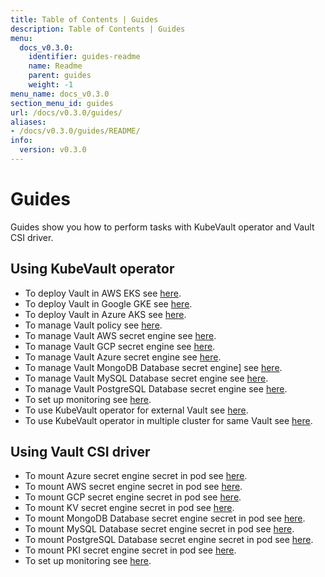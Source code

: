 ```yaml
---
title: Table of Contents | Guides
description: Table of Contents | Guides
menu:
  docs_v0.3.0:
    identifier: guides-readme
    name: Readme
    parent: guides
    weight: -1
menu_name: docs_v0.3.0
section_menu_id: guides
url: /docs/v0.3.0/guides/
aliases:
- /docs/v0.3.0/guides/README/
info:
  version: v0.3.0
---
```


# Guides

Guides show you how to perform tasks with KubeVault operator and Vault CSI driver.

## Using KubeVault operator

- To deploy Vault in AWS EKS see [here](/docs/v0.3.0/guides/platforms/eks).
- To deploy Vault in Google GKE see [here](/docs/v0.3.0/guides/platforms/gke).
- To deploy Vault in Azure AKS see [here](/docs/v0.3.0/guides/platforms/aks).
- To manage Vault policy see [here](/docs/v0.3.0/guides/policy-management/overview).
- To manage Vault AWS secret engine see [here](/docs/v0.3.0/guides/secret-engines/aws/overview).
- To manage Vault GCP secret engine see [here](/docs/v0.3.0/guides/secret-engines/gcp/overview).
- To manage Vault Azure secret engine see [here](/docs/v0.3.0/guides/secret-engines/azure/overview).
- To manage Vault MongoDB Database secret engine] see [here](/docs/v0.3.0/guides/secret-engines/mongodb/overview).
- To manage Vault MySQL Database secret engine see [here](/docs/v0.3.0/guides/secret-engines/mysql/overview).
- To manage Vault PostgreSQL Database secret engine see [here](/docs/v0.3.0/guides/secret-engines/postgres/overview).
- To set up monitoring see [here](/docs/v0.3.0/guides/monitoring/overview).
- To use KubeVault operator for external Vault see [here](/docs/v0.3.0/guides/platforms/external-vault).
- To use KubeVault operator in multiple cluster for same Vault see [here](/docs/v0.3.0/guides/platforms/multi-cluster-vault).

## Using Vault CSI driver

- To mount Azure secret engine secret in pod see [here](/docs/v0.3.0/guides/secret-engines/azure/csi-driver).
- To mount AWS secret engine secret in pod see [here](/docs/v0.3.0/guides/secret-engines/aws/csi-driver).
- To mount GCP secret engine secret in pod see [here](/docs/v0.3.0/guides/secret-engines/gcp/csi-driver).
- To mount KV secret engine secret in pod see [here](/docs/v0.3.0/guides/secret-engines/kv/csi-driver).
- To mount MongoDB Database secret engine secret in pod see [here](/docs/v0.3.0/guides/secret-engines/mongodb/csi-driver).
- To mount MySQL Database secret engine secret in pod see [here](/docs/v0.3.0/guides/secret-engines/mysql/csi-driver).
- To mount PostgreSQL Database secret engine secret in pod see [here](/docs/v0.3.0/guides/secret-engines/postgres/csi-driver).
- To mount PKI secret engine secret in pod see [here](/docs/v0.3.0/guides/secret-engines/pki/csi-driver).
- To set up monitoring see [here](/docs/v0.3.0/guides/monitoring/overview).
